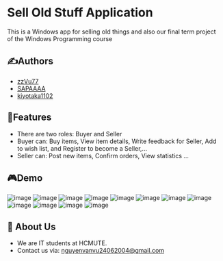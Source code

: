 # Sell Old Stuff Application
This is a Windows app for selling old things and also our final term project of the Windows Programming course
## ✍️Authors
- [zzVu77](https://github.com/zzVu77)
- [SAPAAAA](https://github.com/SAPAAAA)
- [kiyotaka1102](https://github.com/kiyotaka1102)
## 📌Features
- There are two roles: Buyer and Seller
- Buyer can: Buy items, View item details, Write feedback for Seller, Add to wish list, and Register to become a Seller,...
- Seller can: Post new items, Confirm orders, View statistics ...
## 🎮Demo
![image](https://github.com/zzVu77/Window_Proj_UTEMerchant/assets/129610868/817629b4-51dc-4a05-9615-bdb9ed2c4dfc)
![image](https://github.com/zzVu77/Window_Proj_UTEMerchant/assets/129610868/c95bb47d-6e5a-45e2-a4c7-89d83ff9835d)
![image](https://github.com/zzVu77/Window_Proj_UTEMerchant/assets/129610868/cc2e2d8d-97b8-4617-86dd-b0329a30a4bb)
![image](https://github.com/zzVu77/Window_Proj_UTEMerchant/assets/129610868/cd4e4c4f-861d-4337-b2b7-2d40c4f56ccf)
![image](https://github.com/zzVu77/Window_Proj_UTEMerchant/assets/129610868/b4b07a4d-68d4-4b3f-9654-3e8ca2f0f038)
![image](https://github.com/zzVu77/Window_Proj_UTEMerchant/assets/129610868/c55977e5-ab86-4269-bfb5-b5022676ee5e)
![image](https://github.com/zzVu77/Window_Proj_UTEMerchant/assets/129610868/e1a3db57-b5b7-4a52-b98d-4e24dfe23d5d)
![image](https://github.com/zzVu77/Window_Proj_UTEMerchant/assets/129610868/3a0441a7-fd77-4b84-8d63-aaa3b3fa2d39)
![image](https://github.com/zzVu77/Window_Proj_UTEMerchant/assets/129610868/c0b3d532-4636-40da-bf14-ed6e82500629)
![image](https://github.com/zzVu77/Window_Proj_UTEMerchant/assets/129610868/d8a5f242-5d3c-45c2-8517-d653eaee6f66)
![image](https://github.com/zzVu77/Window_Proj_UTEMerchant/assets/129610868/1c517a34-8747-4f9d-84e2-236aac56145d)
![image](https://github.com/zzVu77/Window_Proj_UTEMerchant/assets/129610868/d65d0186-dcf7-46ef-aa2b-71f435a35585)

## 🚀 About Us
- We are IT students at HCMUTE.
- Contact us via: nguyenvanvu24062004@gmail.com
